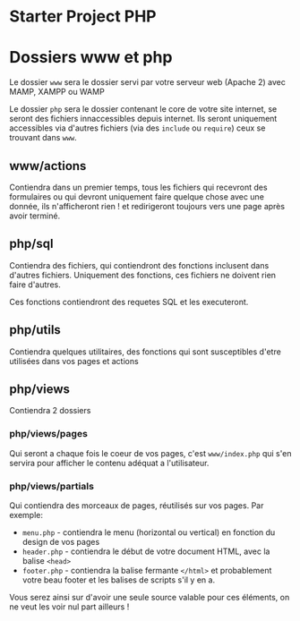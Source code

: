 # Starter Project PHP

# Dossiers www et php

Le dossier `www` sera le dossier servi par votre serveur web (Apache 2) avec MAMP, XAMPP ou WAMP

Le dossier `php` sera le dossier contenant le core de votre site internet, se seront des fichiers innaccessibles depuis internet.
Ils seront uniquement accessibles via d'autres fichiers (via des `include` ou `require`) ceux se trouvant dans `www`.

## www/actions

Contiendra dans un premier temps, tous les fichiers qui recevront des formulaires ou qui devront uniquement faire quelque chose avec une donnée, ils n'afficheront rien ! et redirigeront toujours vers une page après avoir terminé.

## php/sql

Contiendra des fichiers, qui contiendront des fonctions inclusent dans d'autres fichiers. Uniquement des fonctions, ces fichiers ne doivent rien faire d'autres.

Ces fonctions contiendront des requetes SQL et les executeront.

## php/utils

Contiendra quelques utilitaires, des fonctions qui sont susceptibles d'etre utilisées dans vos pages et actions

## php/views

Contiendra 2 dossiers

### php/views/pages

Qui seront a chaque fois le coeur de vos pages, c'est `www/index.php` qui s'en servira pour afficher le contenu adéquat a l'utilisateur.

### php/views/partials

Qui contiendra des morceaux de pages, réutilisés sur vos pages.
Par exemple:
- `menu.php` - contiendra le menu (horizontal ou vertical) en fonction du design de vos pages
- `header.php` - contiendra le début de votre document HTML, avec la balise `<head>`
- `footer.php` - contiendra la balise fermante `</html>` et probablement votre beau footer et les balises de scripts s'il y en a.

Vous serez ainsi sur d'avoir une seule source valable pour ces éléments, on ne veut les voir nul part ailleurs !
